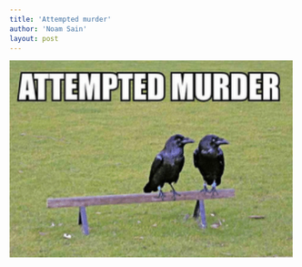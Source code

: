 ```yaml
---
title: 'Attempted murder'
author: 'Noam Sain'
layout: post
---
```


![attempted murder](/assets/2013/2013-03-attempted-murder.png "Attempted murder")
